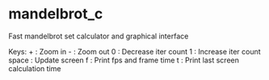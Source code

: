 # mandelbrot_c
Fast mandelbrot set calculator and graphical interface

Keys:
	+ : Zoom in
	- : Zoom out
	0 : Decrease iter count
	1 : Increase iter count
	space : Update screen
	f : Print fps and frame time
	t : Print last screen calculation time
  
